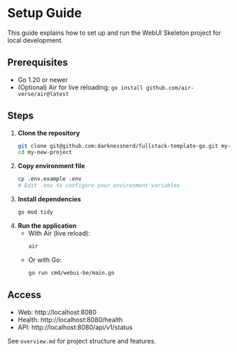 # Setup Guide

This guide explains how to set up and run the WebUI Skeleton project for local development.

## Prerequisites
- Go 1.20 or newer
- (Optional) Air for live reloading: `go install github.com/air-verse/air@latest`

## Steps
1. **Clone the repository**
   ```bash
   git clone git@github.com:darknessnerd/fullstack-template-go.git my-new-project
   cd my-new-project
   ```
2. **Copy environment file**
   ```bash
   cp .env.example .env
   # Edit .env to configure your environment variables
   ```
3. **Install dependencies**
   ```bash
   go mod tidy
   ```
4. **Run the application**
   - With Air (live reload):
     ```bash
     air
     ```
   - Or with Go:
     ```bash
     go run cmd/webui-be/main.go
     ```

## Access
- Web: http://localhost:8080
- Health: http://localhost:8080/health
- API: http://localhost:8080/api/v1/status

See `overview.md` for project structure and features.
